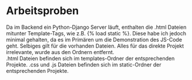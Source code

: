 # Arbeitsproben
 Da im Backend ein Python-Django Server läuft, enthalten die .html Dateien mitunter Template-Tags, wie z.B. {% load static %}.
 Diese habe ich jedoch minimal gehalten, da es im Primären um die Demonstration des JS-Code geht.
 Selbiges gilt für die vorhanden Dateien. Alles für das direkte Projekt irrelevante, wurde aus den Ordnern entfernt.
 <br>
 .html Dateien befinden sich im templates-Ordner der entsprechenden Projekte.
 .css und .js Dateien befinden sich im static-Ordner der entsprechenden Projekte.
